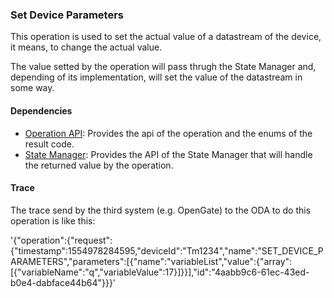 ### Set Device Parameters

This operation is used to set the actual value of a datastream of the device, it means, to change the actual value.

The value setted by the operation will pass thrugh the State Manager and, depending of its implementation, will set the value 
of the datastream in some way.

#### Dependencies

* [Operation API](README.md): Provides the api of the operation and the enums of the result code.
* [State Manager](../stateManager.md): Provides the API of the State Manager that will handle the returned value by the operation.

#### Trace

The trace send by the third system (e.g. OpenGate) to the ODA to do this operation is like this:

'{"operation":{"request":{"timestamp":1554978284595,"deviceId":"Tm1234","name":"SET_DEVICE_PARAMETERS","parameters":[{"name":"variableList","value":{"array":[{"variableName":"q","variableValue":17}]}}],"id":"4aabb9c6-61ec-43ed-b0e4-dabface44b64"}}}'